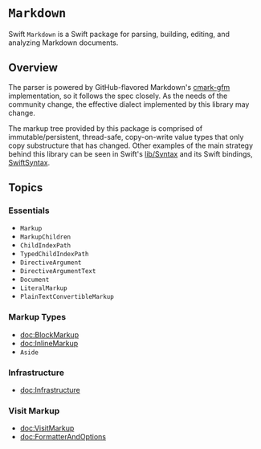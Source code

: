 # ``Markdown``

Swift `Markdown` is a Swift package for parsing, building, editing, and analyzing Markdown documents.

## Overview

The parser is powered by GitHub-flavored Markdown's [cmark-gfm](https://github.com/github/cmark-gfm) implementation, so it follows the spec closely. As the needs of the community change, the effective dialect implemented by this library may change.

The markup tree provided by this package is comprised of immutable/persistent, thread-safe, copy-on-write value types that only copy substructure that has changed. Other examples of the main strategy behind this library can be seen in Swift's [lib/Syntax](https://github.com/apple/swift/tree/master/lib/Syntax) and its Swift bindings, [SwiftSyntax](https://github.com/apple/swift-syntax).

## Topics 

### Essentials

- ``Markup``
- ``MarkupChildren``
- ``ChildIndexPath``
- ``TypedChildIndexPath``
- ``DirectiveArgument``
- ``DirectiveArgumentText``
- ``Document``
- ``LiteralMarkup``
- ``PlainTextConvertibleMarkup``

### Markup Types

- <doc:BlockMarkup>
- <doc:InlineMarkup>
- ``Aside``

### Infrastructure

- <doc:Infrastructure> 

### Visit Markup

- <doc:VisitMarkup> 
- <doc:FormatterAndOptions>
